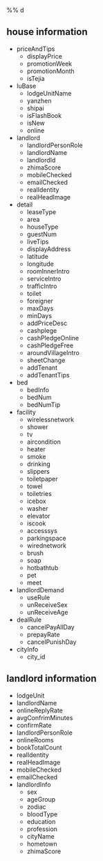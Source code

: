 %% d
## house information
* priceAndTips
  * displayPrice
  * promotionWeek
  * promotionMonth
  * isTejia
* luBase
  * lodgeUnitName
  * yanzhen
  * shipai
  * isFlashBook
  * isNew
  * online
* landlord
  * landlordPersonRole
  * landlordName
  * landlordId
  * zhimaScore
  * mobileChecked
  * emailChecked
  * realIdentity
  * realHeadImage
* detail
  * leaseType
  * area
  * houseType
  * guestNum
  * liveTips
  * displayAddress
  * latitude
  * longitude
  * roomInnerIntro
  * serviceIntro
  * trafficIntro
  * toilet
  * foreigner
  * maxDays
  * minDays
  * addPriceDesc
  * cashplege
  * cashPledgeOnline
  * cashPledgeFree
  * aroundVillageIntro
  * sheetChange
  * addTenant
  * addTenantTips
* bed
  * bedInfo
  * bedNum
  * bedNumTip
* facility
  * wirelessnetwork
  * shower
  * tv
  * aircondition
  * heater
  * smoke
  * drinking
  * slippers
  * toiletpaper
  * towel
  * toiletries
  * icebox
  * washer
  * elevator
  * iscook
  * accesssys
  * parkingspace
  * wirednetwork
  * brush
  * soap
  * hotbathtub
  * pet
  * meet
* landlordDemand
  * useRule
  * unReceiveSex
  * unReceiveAge
* dealRule
  * cancelPayAllDay
  * prepayRate
  * cancelPunishDay
* cityInfo
  * city_id

## landlord information

* lodgeUnit
* landlordName
* onlineReplyRate
* avgConfrimMinutes
* confirmRate
* landlordPersonRole
* onlineRooms
* bookTotalCount
* realIdentity
* realHeadImage
* mobileChecked
* emailChecked
* landlordInfo
  * sex
  * ageGroup
  * zodiac
  * bloodType
  * education
  * profession
  * cityName
  * hometown
  * zhimaScore
